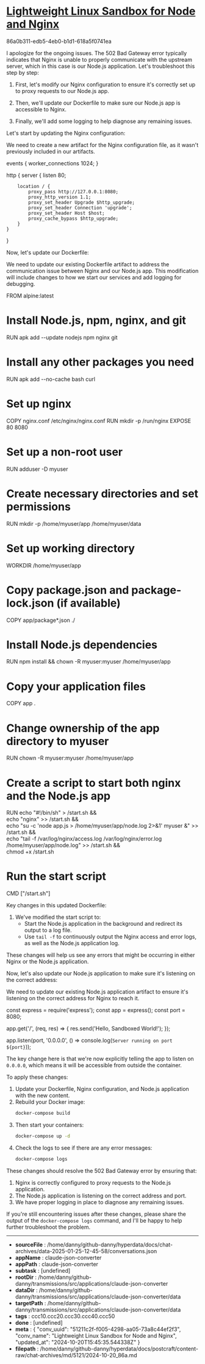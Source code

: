 # [Lightweight Linux Sandbox for Node and Nginx](https://claude.ai/chat/51211c2f-f005-4298-aa05-73a8c44ef2f3)

86a0b311-edb5-4eb0-b1d1-618a5f0741ea

 I apologize for the ongoing issues. The 502 Bad Gateway error typically indicates that Nginx is unable to properly communicate with the upstream server, which in this case is our Node.js application. Let's troubleshoot this step by step:

1. First, let's modify our Nginx configuration to ensure it's correctly set up to proxy requests to our Node.js app.

2. Then, we'll update our Dockerfile to make sure our Node.js app is accessible to Nginx.

3. Finally, we'll add some logging to help diagnose any remaining issues.

Let's start by updating the Nginx configuration:

<antThinking>We need to create a new artifact for the Nginx configuration file, as it wasn't previously included in our artifacts.</antThinking>

<antArtifact identifier="nginx-conf" type="application/vnd.ant.code" language="nginx" title="Nginx Configuration">
events {
    worker_connections 1024;
}

http {
    server {
        listen 80;
        
        location / {
            proxy_pass http://127.0.0.1:8080;
            proxy_http_version 1.1;
            proxy_set_header Upgrade $http_upgrade;
            proxy_set_header Connection 'upgrade';
            proxy_set_header Host $host;
            proxy_cache_bypass $http_upgrade;
        }
    }
}
</antArtifact>

Now, let's update our Dockerfile:

<antThinking>We need to update our existing Dockerfile artifact to address the communication issue between Nginx and our Node.js app. This modification will include changes to how we start our services and add logging for debugging.</antThinking>

<antArtifact identifier="custom-alpine-dockerfile" type="application/vnd.ant.code" language="dockerfile" title="Custom Alpine Linux Dockerfile with improved setup">
FROM alpine:latest

# Install Node.js, npm, nginx, and git
RUN apk add --update nodejs npm nginx git

# Install any other packages you need
RUN apk add --no-cache bash curl

# Set up nginx
COPY nginx.conf /etc/nginx/nginx.conf
RUN mkdir -p /run/nginx
EXPOSE 80 8080

# Set up a non-root user
RUN adduser -D myuser

# Create necessary directories and set permissions
RUN mkdir -p /home/myuser/app /home/myuser/data

# Set up working directory
WORKDIR /home/myuser/app

# Copy package.json and package-lock.json (if available)
COPY app/package*.json ./

# Install Node.js dependencies
RUN npm install && chown -R myuser:myuser /home/myuser/app

# Copy your application files
COPY app .

# Change ownership of the app directory to myuser
RUN chown -R myuser:myuser /home/myuser/app

# Create a script to start both nginx and the Node.js app
RUN echo "#!/bin/sh" > /start.sh && \
    echo "nginx" >> /start.sh && \
    echo "su -c 'node app.js > /home/myuser/app/node.log 2>&1' myuser &" >> /start.sh && \
    echo "tail -f /var/log/nginx/access.log /var/log/nginx/error.log /home/myuser/app/node.log" >> /start.sh && \
    chmod +x /start.sh

# Run the start script
CMD ["/start.sh"]
</antArtifact>

Key changes in this updated Dockerfile:

1. We've modified the start script to:
   - Start the Node.js application in the background and redirect its output to a log file.
   - Use `tail -f` to continuously output the Nginx access and error logs, as well as the Node.js application log.

These changes will help us see any errors that might be occurring in either Nginx or the Node.js application.

Now, let's also update our Node.js application to make sure it's listening on the correct address:

<antThinking>We need to update our existing Node.js application artifact to ensure it's listening on the correct address for Nginx to reach it.</antThinking>

<antArtifact identifier="nodejs-app" type="application/vnd.ant.code" language="javascript" title="Node.js Application">
const express = require('express');
const app = express();
const port = 8080;

app.get('/', (req, res) => {
  res.send('Hello, Sandboxed World!');
});

app.listen(port, '0.0.0.0', () => console.log(`Server running on port ${port}`));
</antArtifact>

The key change here is that we're now explicitly telling the app to listen on `0.0.0.0`, which means it will be accessible from outside the container.

To apply these changes:

1. Update your Dockerfile, Nginx configuration, and Node.js application with the new content.
2. Rebuild your Docker image:
   ```bash
   docker-compose build
   ```
3. Then start your containers:
   ```bash
   docker-compose up -d
   ```
4. Check the logs to see if there are any error messages:
   ```bash
   docker-compose logs
   ```

These changes should resolve the 502 Bad Gateway error by ensuring that:
1. Nginx is correctly configured to proxy requests to the Node.js application.
2. The Node.js application is listening on the correct address and port.
3. We have proper logging in place to diagnose any remaining issues.

If you're still encountering issues after these changes, please share the output of the `docker-compose logs` command, and I'll be happy to help further troubleshoot the problem.

---

* **sourceFile** : /home/danny/github-danny/hyperdata/docs/chat-archives/data-2025-01-25-12-45-58/conversations.json
* **appName** : claude-json-converter
* **appPath** : claude-json-converter
* **subtask** : [undefined]
* **rootDir** : /home/danny/github-danny/transmissions/src/applications/claude-json-converter
* **dataDir** : /home/danny/github-danny/transmissions/src/applications/claude-json-converter/data
* **targetPath** : /home/danny/github-danny/transmissions/src/applications/claude-json-converter/data
* **tags** : ccc10.ccc20.ccc30.ccc40.ccc50
* **done** : [undefined]
* **meta** : {
  "conv_uuid": "51211c2f-f005-4298-aa05-73a8c44ef2f3",
  "conv_name": "Lightweight Linux Sandbox for Node and Nginx",
  "updated_at": "2024-10-20T15:45:35.544338Z"
}
* **filepath** : /home/danny/github-danny/hyperdata/docs/postcraft/content-raw/chat-archives/md/5121/2024-10-20_86a.md